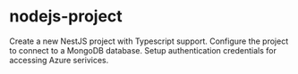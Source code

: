 # nodejs-project


Create a new NestJS project with Typescript support.
Configure the project to connect to a MongoDB database.
Setup authentication credentials for accessing Azure serivices.